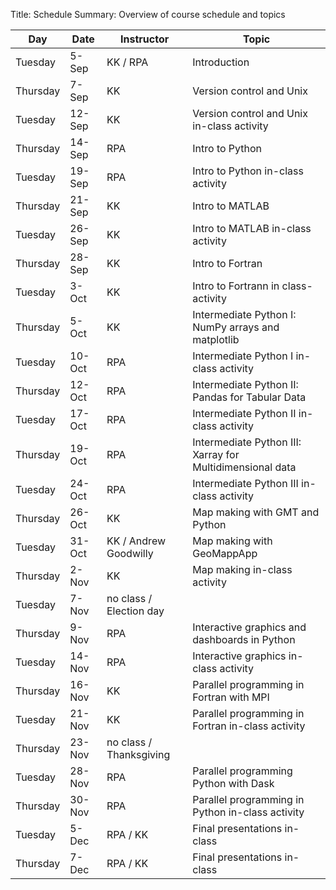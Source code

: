 Title: Schedule
Summary: Overview of course schedule and topics


<table class="table table-striped table-hover ">
  <thead>
  <tr>
    <th>Day</th>
    <th>Date</th>
    <th>Instructor</th>
    <th>Topic</th>
  </tr>
  </thead>
  <tr>
    <td>Tuesday</td>
    <td>5-Sep</td>
    <td>KK / RPA</td>
    <td>Introduction</td>
  </tr>
  <tr>
    <td>Thursday</td>
    <td>7-Sep</td>
    <td>KK</td>
    <td>Version control and Unix</td>
  </tr>
  <tr>
    <td>Tuesday</td>
    <td>12-Sep</td>
    <td>KK</td>
    <td>Version control and Unix in-class activity</td>
  </tr>
  <tr>
    <td>Thursday</td>
    <td>14-Sep</td>
    <td>RPA</td>
    <td>Intro to Python</td>
  </tr>
  <tr>
    <td>Tuesday</td>
    <td>19-Sep</td>
    <td>RPA</td>
    <td>Intro to Python in-class activity</td>
  </tr>
  <tr>
    <td>Thursday</td>
    <td>21-Sep</td>
    <td>KK</td>
    <td>Intro to MATLAB</td>
  </tr>
  <tr>
    <td>Tuesday</td>
    <td>26-Sep</td>
    <td>KK</td>
    <td>Intro to MATLAB in-class activity</td>
  </tr>
  <tr>
    <td>Thursday</td>
    <td>28-Sep</td>
    <td>KK</td>
    <td>Intro to Fortran</td>
  </tr>
  <tr>
    <td>Tuesday</td>
    <td>3-Oct</td>
    <td>KK</td>
    <td>Intro to Fortrann in class-activity</td>
  </tr>
  <tr>
    <td>Thursday</td>
    <td>5-Oct</td>
    <td>KK</td>
    <td>Intermediate Python I: NumPy arrays and matplotlib</td>
  </tr>
  <tr>
    <td>Tuesday</td>
    <td>10-Oct</td>
    <td>RPA</td>
    <td>Intermediate Python I in-class activity</td>
  </tr>
  <tr>
    <td>Thursday</td>
    <td>12-Oct</td>
    <td>RPA</td>
    <td>Intermediate Python II: Pandas for Tabular Data</td>
  </tr>
  <tr>
    <td>Tuesday</td>
    <td>17-Oct</td>
    <td>RPA</td>
    <td>Intermediate Python II in-class activity</td>
  </tr>
  <tr>
    <td>Thursday</td>
    <td>19-Oct</td>
    <td>RPA</td>
    <td>Intermediate Python III: Xarray for Multidimensional data</td>
  </tr>
  <tr>
    <td>Tuesday</td>
    <td>24-Oct</td>
    <td>RPA</td>
    <td>Intermediate Python III in-class activity</td>
  </tr>
  <tr>
    <td>Thursday</td>
    <td>26-Oct</td>
    <td>KK</td>
    <td>Map making with GMT and Python</td>
  </tr>
  <tr>
    <td>Tuesday</td>
    <td>31-Oct</td>
    <td>KK / Andrew Goodwilly</td>
    <td>Map making with GeoMappApp</td>
  </tr>
  <tr>
    <td>Thursday</td>
    <td>2-Nov</td>
    <td>KK</td>
    <td>Map making in-class activity</td>
  </tr>
  <tr>
    <td>Tuesday</td>
    <td>7-Nov</td>
    <td>no class / Election day</td>
    <td></td>
  </tr>
  <tr>
    <td>Thursday</td>
    <td>9-Nov</td>
    <td>RPA</td>
    <td>Interactive graphics and dashboards in Python</td>
  </tr>
  <tr>
    <td>Tuesday</td>
    <td>14-Nov</td>
    <td>RPA</td>
    <td>Interactive graphics in-class activity</td>
  </tr>
  <tr>
    <td>Thursday</td>
    <td>16-Nov</td>
    <td>KK</td>
    <td>Parallel programming in Fortran with MPI</td>
  </tr>
  <tr>
    <td>Tuesday</td>
    <td>21-Nov</td>
    <td>KK</td>
    <td>Parallel programming in Fortran in-class activity</td>
  </tr>
  <tr>
    <td>Thursday</td>
    <td>23-Nov</td>
    <td>no class / Thanksgiving</td>
    <td></td>
  </tr>
  <tr>
    <td>Tuesday</td>
    <td>28-Nov</td>
    <td>RPA</td>
    <td>Parallel programming Python with Dask</td>
  </tr>
  <tr>
    <td>Thursday</td>
    <td>30-Nov</td>
    <td>RPA</td>
    <td>Parallel programming in Python in-class activity</td>
  </tr>
  <tr>
    <td>Tuesday</td>
    <td>5-Dec</td>
    <td>RPA / KK</td>
    <td>Final presentations in-class</td>
  </tr>
  <tr>
    <td>Thursday</td>
    <td>7-Dec</td>
    <td>RPA / KK</td>
    <td>Final presentations in-class</td>
  </tr>
</table>
